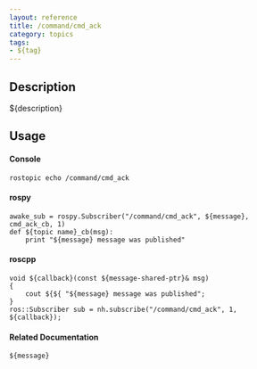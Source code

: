 ```yaml
---
layout: reference
title: /command/cmd_ack
category: topics
tags: 
- ${tag}
---
```


## Description
${description}

## Usage
#### Console
```
rostopic echo /command/cmd_ack
```

#### rospy
```
awake_sub = rospy.Subscriber("/command/cmd_ack", ${message}, cmd_ack_cb, 1)
def ${topic name}_cb(msg):
    print "${message} message was published"
```

#### roscpp
```
void ${callback}(const ${message-shared-ptr}& msg)
{
    cout ${${ "${message} message was published";
}
ros::Subscriber sub = nh.subscribe("/command/cmd_ack", 1, ${callback});
```

#### Related Documentation
``${message}``